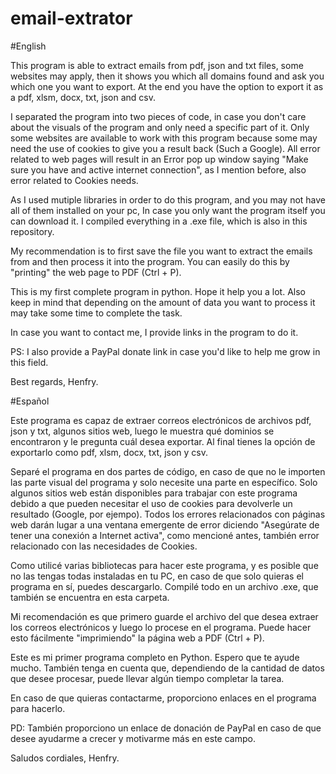 # email-extrator

#English

This program is able to extract emails from pdf, json and txt files, some websites may apply, then it shows you which all domains found and ask you which one you want to export.
At the end you have the option to export it as a pdf, xlsm, docx, txt, json and csv.

I separated the program into two pieces of code, in case you don't care about the visuals of the program and only need a specific part of it. Only some websites are available
to work with this program because some may need the use of cookies to give you a result back (Such a Google). All error related to web pages will result in an Error pop up window saying "Make sure you have and active internet connection", as I mention before, also error related to Cookies needs.

As I used mutiple libraries in order to do this program, and you may not have all of them installed on your pc, In case you only want the program itself you can download it. I compiled everything in a .exe file, which is also in this repository.

My recommendation is to first save the file you want to extract the emails from and then process it into the program. You can easily do this by "printing" the web page to PDF (Ctrl + P).

This is my first complete program in python. Hope it help you a lot. Also keep in mind that depending on the amount of data you want to process it may take some time to complete the task.

In case you want to contact me, I provide links in the program to do it.

PS: I also provide a PayPal donate link in case you'd like to help me grow in this field.

Best regards, Henfry.

#Español

Este programa es capaz de extraer correos electrónicos de archivos pdf, json y txt, algunos sitios web, luego le muestra qué dominios se encontraron y le pregunta cuál desea exportar.
Al final tienes la opción de exportarlo como pdf, xlsm, docx, txt, json y csv.

Separé el programa en dos partes de código, en caso de que no le importen las parte visual del programa y solo necesite una parte en específico. Solo algunos sitios web están disponibles para trabajar con este programa debido a que pueden necesitar el uso de cookies para devolverle un resultado (Google, por ejempo). Todos los errores relacionados con páginas web darán lugar a una ventana emergente de error diciendo "Asegúrate de tener una conexión a Internet activa", como mencioné antes, también error relacionado con las necesidades de Cookies.

Como utilicé varias bibliotecas para hacer este programa, y es posible que no las tengas todas instaladas en tu PC, en caso de que solo quieras el programa en sí, puedes descargarlo. Compilé todo en un archivo .exe, que también se encuentra en esta carpeta.

Mi recomendación es que primero guarde el archivo del que desea extraer los correos electrónicos y luego lo procese en el programa. Puede hacer esto fácilmente "imprimiendo" la página web a PDF (Ctrl + P).

Este es mi primer programa completo en Python. Espero que te ayude mucho. También tenga en cuenta que, dependiendo de la cantidad de datos que desee procesar, puede llevar algún tiempo completar la tarea.

En caso de que quieras contactarme, proporciono enlaces en el programa para hacerlo.

PD: También proporciono un enlace de donación de PayPal en caso de que desee ayudarme a crecer y motivarme más en este campo.

Saludos cordiales, Henfry.
